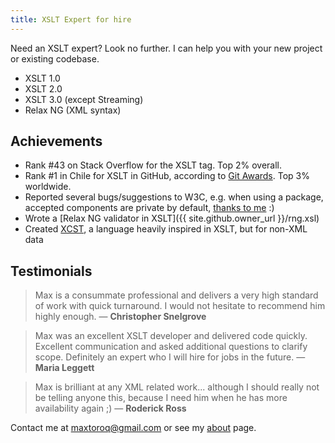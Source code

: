 ```yaml
---
title: XSLT Expert for hire
---
```


Need an XSLT expert? Look no further. I can help you with your new project or existing codebase.

- XSLT 1.0
- XSLT 2.0
- XSLT 3.0 (except Streaming)
- Relax NG (XML syntax)

## Achievements

- Rank #43 on Stack Overflow for the XSLT tag. Top 2% overall.
- Rank #1 in Chile for XSLT in GitHub, according to [Git Awards](http://git-awards.com/users/search?login=maxtoroq). Top 3% worldwide.
- Reported several bugs/suggestions to W3C, e.g. when using a package, accepted components are private by default, [thanks to me](https://www.w3.org/Bugs/Public/show_bug.cgi?id=29574) :)
- Wrote a [Relax NG validator in XSLT]({{ site.github.owner_url }}/rng.xsl)
- Created [XCST](/XCST/), a language heavily inspired in XSLT, but for non-XML data

## Testimonials

> Max is a consummate professional and delivers a very high standard of work with quick turnaround. I would not hesitate to recommend him highly enough.
> — **Christopher Snelgrove**

> Max was an excellent XSLT developer and delivered code quickly. Excellent communication and asked additional questions to clarify scope. Definitely an expert who I will hire for jobs in the future.
> — **Maria Leggett**

> Max is brilliant at any XML related work... although I should really not be telling anyone this, because I need him when he has more availability again ;)
> — **Roderick Ross**

Contact me at maxtoroq@gmail.com or see my [about](/p/about-me.html) page.
